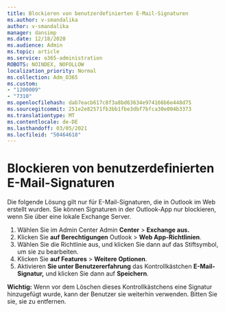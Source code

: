```yaml
---
title: Blockieren von benutzerdefinierten E-Mail-Signaturen
ms.author: v-smandalika
author: v-smandalika
manager: dansimp
ms.date: 12/18/2020
ms.audience: Admin
ms.topic: article
ms.service: o365-administration
ROBOTS: NOINDEX, NOFOLLOW
localization_priority: Normal
ms.collection: Adm_O365
ms.custom:
- "1200009"
- "7310"
ms.openlocfilehash: dab7eacb617c8f3a8bd63634e974166b6e448d75
ms.sourcegitcommit: 251e2e82571fb3bb1fbe3dbf7bfca30e004b3373
ms.translationtype: MT
ms.contentlocale: de-DE
ms.lasthandoff: 03/05/2021
ms.locfileid: "50464618"
---
```

# <a name="block-user-made-email-signatures"></a>Blockieren von benutzerdefinierten E-Mail-Signaturen

Die folgende Lösung gilt nur für E-Mail-Signaturen, die in Outlook im Web erstellt wurden. Sie können Signaturen in der Outlook-App nur blockieren, wenn Sie über eine lokale Exchange Server.

1. Wählen Sie im Admin Center Admin **Center**  >  **Exchange aus.**
2. Klicken Sie **auf Berechtigungen** Outlook  >  **Web App-Richtlinien**.
3. Wählen Sie die Richtlinie aus, und klicken Sie dann auf das Stiftsymbol, um sie zu bearbeiten.
4. Klicken Sie **auf Features**  >  **Weitere Optionen**.
5. Aktivieren **Sie unter Benutzererfahrung** das Kontrollkästchen **E-Mail-Signatur,** und klicken Sie dann auf **Speichern**.

**Wichtig:** Wenn vor dem Löschen dieses Kontrollkästchens eine Signatur hinzugefügt wurde, kann der Benutzer sie weiterhin verwenden. Bitten Sie sie, sie zu entfernen.
